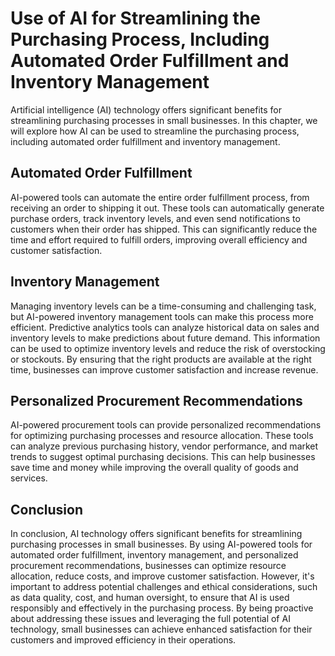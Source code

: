 Use of AI for Streamlining the Purchasing Process, Including Automated Order Fulfillment and Inventory Management
=======================================================================================================================================================================

Artificial intelligence (AI) technology offers significant benefits for streamlining purchasing processes in small businesses. In this chapter, we will explore how AI can be used to streamline the purchasing process, including automated order fulfillment and inventory management.

Automated Order Fulfillment
---------------------------

AI-powered tools can automate the entire order fulfillment process, from receiving an order to shipping it out. These tools can automatically generate purchase orders, track inventory levels, and even send notifications to customers when their order has shipped. This can significantly reduce the time and effort required to fulfill orders, improving overall efficiency and customer satisfaction.

Inventory Management
--------------------

Managing inventory levels can be a time-consuming and challenging task, but AI-powered inventory management tools can make this process more efficient. Predictive analytics tools can analyze historical data on sales and inventory levels to make predictions about future demand. This information can be used to optimize inventory levels and reduce the risk of overstocking or stockouts. By ensuring that the right products are available at the right time, businesses can improve customer satisfaction and increase revenue.

Personalized Procurement Recommendations
----------------------------------------

AI-powered procurement tools can provide personalized recommendations for optimizing purchasing processes and resource allocation. These tools can analyze previous purchasing history, vendor performance, and market trends to suggest optimal purchasing decisions. This can help businesses save time and money while improving the overall quality of goods and services.

Conclusion
----------

In conclusion, AI technology offers significant benefits for streamlining purchasing processes in small businesses. By using AI-powered tools for automated order fulfillment, inventory management, and personalized procurement recommendations, businesses can optimize resource allocation, reduce costs, and improve customer satisfaction. However, it's important to address potential challenges and ethical considerations, such as data quality, cost, and human oversight, to ensure that AI is used responsibly and effectively in the purchasing process. By being proactive about addressing these issues and leveraging the full potential of AI technology, small businesses can achieve enhanced satisfaction for their customers and improved efficiency in their operations.
